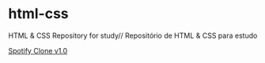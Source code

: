 # html-css

HTML & CSS Repository for study//
Repositório de HTML & CSS para estudo

<p><a href="maiajoao.github.io/html-css/exercises/ex001">Spotify Clone v1.0</a></p>
